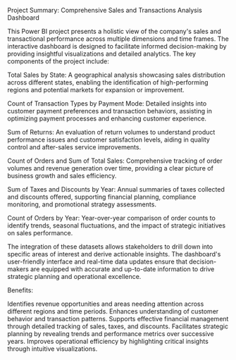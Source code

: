 Project Summary: Comprehensive Sales and Transactions Analysis Dashboard

This Power BI project presents a holistic view of the company's sales and transactional performance across multiple dimensions and time frames. The interactive dashboard is designed to facilitate informed decision-making by providing insightful visualizations and detailed analytics. The key components of the project include:

Total Sales by State: A geographical analysis showcasing sales distribution across different states, enabling the identification of high-performing regions and potential markets for expansion or improvement.

Count of Transaction Types by Payment Mode: Detailed insights into customer payment preferences and transaction behaviors, assisting in optimizing payment processes and enhancing customer experience.

Sum of Returns: An evaluation of return volumes to understand product performance issues and customer satisfaction levels, aiding in quality control and after-sales service improvements.

Count of Orders and Sum of Total Sales: Comprehensive tracking of order volumes and revenue generation over time, providing a clear picture of business growth and sales efficiency.

Sum of Taxes and Discounts by Year: Annual summaries of taxes collected and discounts offered, supporting financial planning, compliance monitoring, and promotional strategy assessments.

Count of Orders by Year: Year-over-year comparison of order counts to identify trends, seasonal fluctuations, and the impact of strategic initiatives on sales performance.

The integration of these datasets allows stakeholders to drill down into specific areas of interest and derive actionable insights. The dashboard's user-friendly interface and real-time data updates ensure that decision-makers are equipped with accurate and up-to-date information to drive strategic planning and operational excellence.

Benefits:

Identifies revenue opportunities and areas needing attention across different regions and time periods.
Enhances understanding of customer behavior and transaction patterns.
Supports effective financial management through detailed tracking of sales, taxes, and discounts.
Facilitates strategic planning by revealing trends and performance metrics over successive years.
Improves operational efficiency by highlighting critical insights through intuitive visualizations.
